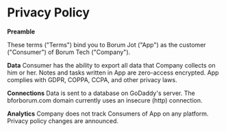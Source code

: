 # Privacy Policy

**Preamble**

These terms (&quot;Terms&quot;) bind you to Borum Jot (&quot;App&quot;) as the customer (&quot;Consumer&quot;) of Borum Tech (&quot;Company&quot;).

**Data**
Consumer has the ability to export all data that Company collects on him or her.
Notes and tasks written in App are zero-access encrypted. App complies with GDPR, COPPA, CCPA, and other privacy laws.

**Connections**
Data is sent to a database on GoDaddy&#39;s server. The bforborum.com domain currently uses an insecure (http) connection.

**Analytics**
Company does not track Consumers of App on any platform. Privacy policy changes are announced.